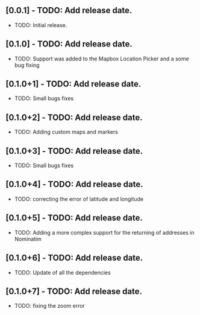## [0.0.1] - TODO: Add release date.

* TODO: Initial release.

## [0.1.0] - TODO: Add release date.

* TODO: Support was added to the Mapbox Location Picker and a some bug fixing

## [0.1.0+1] - TODO: Add release date.

* TODO: Small bugs fixes

## [0.1.0+2] - TODO: Add release date.

* TODO: Adding custom maps and markers

## [0.1.0+3] - TODO: Add release date.

* TODO: Small bugs fixes

## [0.1.0+4] - TODO: Add release date.

* TODO: correcting the error of latitude and longitude

## [0.1.0+5] - TODO: Add release date.

* TODO: Adding a more complex support for the returning of addresses in Nominatim

## [0.1.0+6] - TODO: Add release date.

* TODO: Update of all the dependencies

## [0.1.0+7] - TODO: Add release date.

* TODO: fixing the zoom error